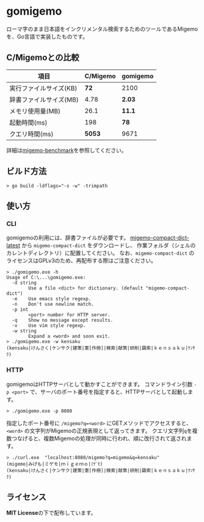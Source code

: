 # gomigemo

ローマ字のまま日本語をインクリメンタル検索するためのツールであるMigemoを、Go言語で実装したものです。

## C/Migemoとの比較

| 項目 | C/Migemo | gomigemo |
| ---- | ---- | ---- |
| 実行ファイルサイズ(KB) | **72** | 2100 |
| 辞書ファイルサイズ(MB) | 4.78 | **2.03** |
| メモリ使用量(MB) | 26.1 | **11.1** |
| 起動時間(ms) | 198 | **78** |
| クエリ時間(ms) | **5053** | 9671 |

詳細は[migemo-benchmark](https://github.com/oguna/migemo-benchmark)を参照してください。

## ビルド方法

```
> go build -ldflags="-s -w" -trimpath
```

## 使い方

### CLI

gomigemoの利用には、辞書ファイルが必要です。
[migemo-compact-dict-latest](https://github.com/oguna/migemo-compact-dict-latest)
から `migemo-compact-dict` をダウンロードし、
作業フォルダ（シェルのカレントディレクトリ）に配置してください。
なお、`migemo-compact-dict` のライセンスはGPLv3のため、再配布する際はご注意ください。

```
> ./gomigemo.exe -h
Usage of C:\...\gomigemo.exe:
  -d string
        Use a file <dict> for dictionary. (default "migemo-compact-dict")
  -e    Use emacs style regexp.
  -n    Don't use newline match.
  -p int
        <port> number for HTTP server.
  -q    Show no message except results.
  -v    Use vim style regexp.
  -w string
        Expand a <word> and soon exit.
> ./gomigemo.exe -w kensaku
(kensaku|けんさく|ケンサク|建策|憲[作冊]|検索|献策|研削|羂索|ｋｅｎｓａｋｕ|ｹﾝｻｸ)
```

### HTTP

gomigemoはHTTPサーバとして動かすことができます。
コマンドライン引数 `-p <port>` で、サーバのポート番号を指定すると、HTTPサーバとして起動します。

```
> ./gomigemo.exe -p 8080
```

指定したポート番号に `/migemo?q=<word>` にGETメソッドでアクセスすると、
`<word>` の文字列がMigemoの正規表現として返ってきます。
クエリ文字列`q`を複数つなげると、複数Migemoの処理が同時に行われ、順に改行されて返されます。

```
> ./curl.exe  "localhost:8080/migemo?q=migemo&q=kensaku"
(migemo|みげも|ミゲモ|ｍｉｇｅｍｏ|ﾐｹﾞﾓ)
(kensaku|けんさく|ケンサク|建策|憲[作冊]|検索|献策|研削|羂索|ｋｅｎｓａｋｕ|ｹﾝｻｸ)
```

## ライセンス

**MIT License**の下で配布しています。